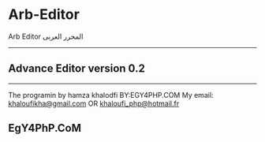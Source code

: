 Arb-Editor
==========

Arb Editor  المحرر العربى


---------------------------
 Advance Editor version 0.2
---------------------------

-------------------------------
The programin by hamza khalodfi
BY:EGY4PHP.COM
My email: khaloufikha@gmail.com
OR
khaloufi_php@hotmail.fr

EgY4PhP.CoM
-------------------------------
